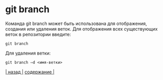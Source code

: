 # git branch

Команда git branch может быть использована для отображения, создания или удаления веток. Для отображения всех существующих веток в репозитории введите:

``` bash-
git branch
```

Для удаления ветки:

``` bash-
git branch –d <имя-ветки>
```

[| назад |](./remote.md) [ содержание |](./readme.md)